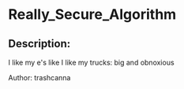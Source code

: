 
# Really_Secure_Algorithm
## Description:
I like my e's like I like my trucks: big and obnoxious

Author: trashcanna

